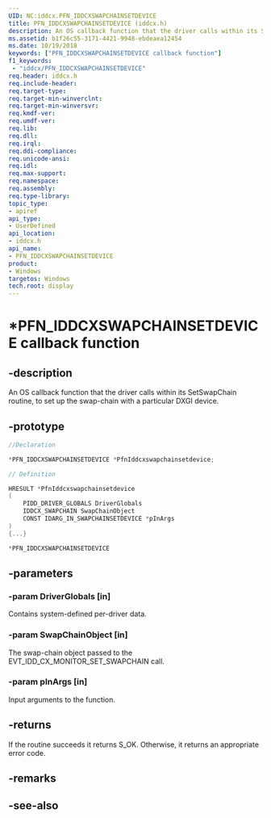 ```yaml
---
UID: NC:iddcx.PFN_IDDCXSWAPCHAINSETDEVICE
title: PFN_IDDCXSWAPCHAINSETDEVICE (iddcx.h)
description: An OS callback function that the driver calls within its SetSwapChain routine, to set up the swap-chain with a particular DXGI device.
ms.assetid: b1f26c55-3171-4421-9948-ebdeaea12454
ms.date: 10/19/2018
keywords: ["PFN_IDDCXSWAPCHAINSETDEVICE callback function"]
f1_keywords:
 - "iddcx/PFN_IDDCXSWAPCHAINSETDEVICE"
req.header: iddcx.h
req.include-header:
req.target-type:
req.target-min-winverclnt:
req.target-min-winversvr:
req.kmdf-ver:
req.umdf-ver:
req.lib:
req.dll:
req.irql:
req.ddi-compliance:
req.unicode-ansi:
req.idl:
req.max-support:
req.namespace:
req.assembly:
req.type-library:
topic_type:
- apiref
api_type:
- UserDefined
api_location:
- iddcx.h
api_name:
- PFN_IDDCXSWAPCHAINSETDEVICE
product: 
- Windows
targetos: Windows
tech.root: display
---
```


# *PFN_IDDCXSWAPCHAINSETDEVICE callback function

## -description

An OS callback function that the driver calls within its SetSwapChain routine, to set up the swap-chain with a particular DXGI device.

## -prototype

```cpp
//Declaration

*PFN_IDDCXSWAPCHAINSETDEVICE *PfnIddcxswapchainsetdevice;

// Definition

HRESULT *PfnIddcxswapchainsetdevice
(
	PIDD_DRIVER_GLOBALS DriverGlobals
	IDDCX_SWAPCHAIN SwapChainObject
	CONST IDARG_IN_SWAPCHAINSETDEVICE *pInArgs
)
{...}

*PFN_IDDCXSWAPCHAINSETDEVICE


```

## -parameters

### -param DriverGlobals [in]

Contains system-defined per-driver data.

### -param SwapChainObject [in]

The swap-chain object passed to the EVT_IDD_CX_MONITOR_SET_SWAPCHAIN call.

### -param pInArgs [in]

Input arguments to the function.

## -returns

If the routine succeeds it returns S_OK. Otherwise, it returns an appropriate error code.

## -remarks


## -see-also
